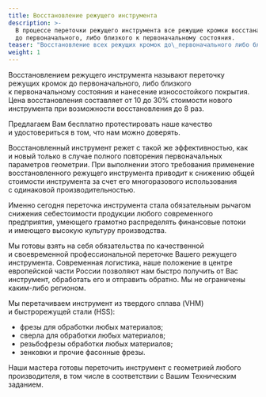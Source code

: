 ```yaml
---
title: Восстановление режущего инструмента
description: >-
  В процессе переточки режущего инструмента все режущие кромки восстанавливаются
  до первоначального, либо близкого к первоначальному состояния.
teaser: "Восстановление всех режущих кромок до\_первоначального либо близкого к\_первоначальному состояния. Цена переточки составляет от\_10\_до\_30% стоимости нового инструмента."
weight: 1
---
```

Восстановлением режущего инструмента называют переточку режущих кромок до первоначального, либо близкого к первоначальному состояния и нанесение износостойкого покрытия. Цена восстановления составляет от 10 до 30% стоимости нового инструмента при возможности восстановления до 8 раз.

<p class="lead">Предлагаем Вам бесплатно протестировать наше качество и удостовериться в том, что нам можно доверять.</p>

Восстановленный инструмент режет с такой же эффективностью, как и новый только в случае полного повторения первоначальных параметров геометрии. При выполнении этого требования применение восстановленного режущего инструмента приводит к снижению общей стоимости инструмента за счет его многоразового использования с одинаковой производительностью.

Именно сегодня переточка инструмента стала обязательным рычагом снижения себестоимости продукции любого современного предприятия, умеющего грамотно распределять финансовые потоки и имеющего высокую культуру производства.

Мы готовы взять на себя обязательства по качественной и своевременной профессиональной переточке Вашего режущего инструмента. Современная логистика, наше положение в центре европейской части России позволяют нам быстро получить от Вас инструмент, обработать его и отправить обратно. Мы не ограничены каким-либо регионом.

Мы перетачиваем инструмент из твердого сплава (VHM) и быстрорежущей стали (HSS):

* фрезы для обработки любых материалов;
* сверла для обработки любых материалов;
* резьбофрезы обработки любых материалов;
* зенковки и прочие фасонные фрезы.

Наши мастера готовы переточить инструмент с геометрией любого производителя, в том числе в соответствии с Вашим Техническим заданием.
